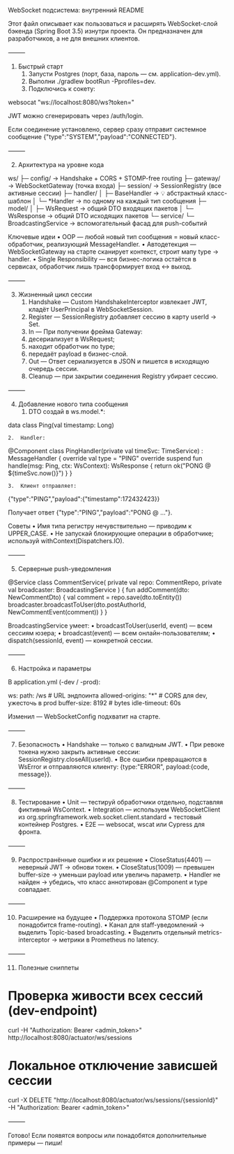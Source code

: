 WebSocket подсистема: внутренний README

Этот файл описывает как пользоваться и расширять WebSocket-слой бэкенда (Spring Boot 3.5) изнутри проекта. Он предназначен для разработчиков, а не для внешних клиентов.

⸻

1. Быстрый старт
    1.	Запусти Postgres (порт, база, пароль — см. application-dev.yml).
    2.	Выполни ./gradlew bootRun -Pprofiles=dev.
    3.	Подключись к сокету:

websocat "ws://localhost:8080/ws?token=<JWT>"

JWT можно сгенерировать через /auth/login.

Если соединение установлено, сервер сразу отправит системное сообщение {"type":"SYSTEM","payload":"CONNECTED"}.

⸻

2. Архитектура на уровне кода

ws/
├─ config/           →  Handshake + CORS + STOMP-free routing
├─ gateway/          →  WebSocketGateway (точка входа)
├─ session/          →  SessionRegistry (все активные сессии)
├─ handler/
│   ├─ BaseHandler   →  💡 абстрактный класс-шаблон
│   └─ *Handler      →  по одному на каждый тип сообщения
├─ model/
│   ├─ WsRequest     →  общий DTO входящих пакетов
│   └─ WsResponse    →  общий DTO исходящих пакетов
└─ service/
└─ BroadcastingService →  вспомогательный фасад для push-событий

Ключевые идеи
•	OOP — любой новый тип сообщения = новый класс-обработчик, реализующий MessageHandler<T>.
•	Автодетекция — WebSocketGateway на старте сканирует контекст, строит мапу type → handler.
•	Single Responsibility — вся бизнес-логика остаётся в сервисах, обработчик лишь трансформирует вход ↔ выход.

⸻

3. Жизненный цикл сессии
    1.	Handshake — Custom HandshakeInterceptor извлекает JWT, кладёт UserPrincipal в WebSocketSession.
    2.	Register — SessionRegistry добавляет сессию в карту userId → Set<WebSocketSession>.
    3.	In — При получении фрейма Gateway:
    1.	десериализует в WsRequest;
    2.	находит обработчик по type;
    3.	передаёт payload в бизнес-слой.
    4.	Out — Ответ сериализуется в JSON и пишется в исходящую очередь сессии.
    5.	Cleanup — при закрытии соединения Registry убирает сессию.

⸻

4. Добавление нового типа сообщения
    1.	DTO  создай в ws.model.*:

data class Ping(val timestamp: Long)


	2.	Handler:

@Component
class PingHandler(private val timeSvc: TimeService) : MessageHandler<Ping> {
override val type = "PING"
override suspend fun handle(msg: Ping, ctx: WsContext): WsResponse {
return ok("PONG @ ${timeSvc.now()}")
}
}


	3.	Клиент отправляет:

{"type":"PING","payload":{"timestamp":172432423}}

Получает ответ {"type":"PING","payload":"PONG @ …"}.

Советы
•	Имя типа регистру нечувствительно — приводим к UPPER_CASE.
•	Не запускай блокирующие операции в обработчике; используй withContext(Dispatchers.IO).

⸻

5. Серверные push-уведомления

@Service
class CommentService(
private val repo: CommentRepo,
private val broadcaster: BroadcastingService
) {
fun addComment(dto: NewCommentDto) {
val comment = repo.save(dto.toEntity())
broadcaster.broadcastToUser(dto.postAuthorId, NewCommentEvent(comment))
}
}

BroadcastingService умеет:
•	broadcastToUser(userId, event) — всем сессиям юзера;
•	broadcast(event) — всем онлайн-пользователям;
•	dispatch(sessionId, event) — конкретной сессии.

⸻

6. Настройка и параметры

В application.yml (-dev / -prod):

ws:
path: /ws            # URL эндпоинта
allowed-origins: "*" # CORS для dev, ужесточь в prod
buffer-size: 8192    # bytes
idle-timeout: 60s

Изменил — WebSocketConfig подхватит на старте.

⸻

7. Безопасность
   •	Handshake — только с валидным JWT.
   •	При ревоке токена нужно закрыть активные сессии: SessionRegistry.closeAll(userId).
   •	Все ошибки превращаются в WsError и отправляются клиенту: {type:"ERROR", payload:{code, message}}.

⸻

8. Тестирование
   •	Unit — тестируй обработчики отдельно, подставляя фиктивный WsContext.
   •	Integration — используем WebSocketClient из org.springframework.web.socket.client.standard + тестовый контейнер Postgres.
   •	E2E — websocat, wscat или Cypress для фронта.

⸻

9. Распространённые ошибки и их решение
   •	CloseStatus(4401) — неверный JWT → обнови токен.
   •	CloseStatus(1009) — превышен buffer-size → уменьши payload или увеличь параметр.
   •	Handler не найден → убедись, что класс аннотирован @Component и type совпадает.

⸻

10. Расширение на будущее
    •	Поддержка протокола STOMP (если понадобится frame-routing).
    •	Канал для staff-уведомлений → выделить Topic-based broadcasting.
    •	Выделить отдельный metrics-interceptor → метрики в Prometheus по latency.

⸻

11. Полезные сниппеты

# Проверка живости всех сессий (dev-endpoint)
curl -H "Authorization: Bearer <admin_token>" http://localhost:8080/actuator/ws/sessions

# Локальное отключение зависшей сессии
curl -X DELETE "http://localhost:8080/actuator/ws/sessions/{sessionId}" \
-H "Authorization: Bearer <admin_token>"


⸻

Готово! Если появятся вопросы или понадобятся дополнительные примеры — пиши!
